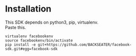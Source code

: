 # Installation

This SDK depends on python3, pip, virtualenv.\
Paste this.
```
virtualenv facebookenv
source facebookenv/bin/activate
pip install -e git+https://github.com/BACKSEATER/facebook-sdk.git#egg=facebook-sdk
```
